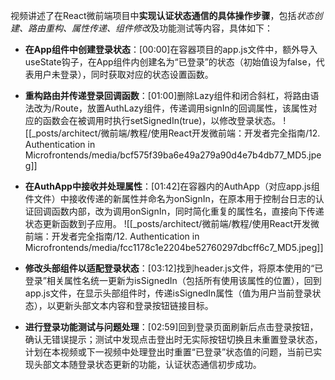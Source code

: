 
视频讲述了在React微前端项目中**实现认证状态通信的具体操作步骤**，包括*状态创建、路由重构、属性传递、组件修改*及功能测试等内容，具体如下：


- **在App组件中创建登录状态**：[00:00]在容器项目的app.js文件中，额外导入useState钩子，在App组件内创建名为“已登录”的状态（初始值设为false，代表用户未登录），同时获取对应的状态设置函数。
- **重构路由并传递登录回调函数**：[01:00]删除Lazy组件和闭合斜杠，将路由语法改为/Route，放置AuthLazy组件，传递调用signIn的回调属性，该属性对应的函数会在被调用时执行setSignedIn(true)，以修改登录状态。
![[_posts/architect/微前端/教程/使用React开发微前端：开发者完全指南/12. Authentication in Microfrontends/media/bcf575f39ba6e49a279a90d4e7b4db77_MD5.jpeg]]


- **在AuthApp中接收并处理属性**：[01:42]在容器内的AuthApp（对应app.js组件文件）中接收传递的新属性并命名为onSignIn，在原本用于控制台日志的认证回调函数内部，改为调用onSignIn，同时简化重复的属性名，直接向下传递状态更新函数到子应用。
![[_posts/architect/微前端/教程/使用React开发微前端：开发者完全指南/12. Authentication in Microfrontends/media/fcc1178c1e2204be52760297dbcff6c7_MD5.jpeg]]


- **修改头部组件以适配登录状态**：[03:12]找到header.js文件，将原本使用的“已登录”相关属性名统一更新为isSignedIn（包括所有使用该属性的位置），回到app.js文件，在显示头部组件时，传递isSignedIn属性（值为用户当前登录状态），以更新头部文本内容和登录按钮链接目标。
- **进行登录功能测试与问题处理**：[02:59]回到登录页面刷新后点击登录按钮，确认无错误提示；测试中发现点击登出时无实际按钮切换且未重置登录状态，计划在本视频或下一视频中处理登出时重置“已登录”状态值的问题，当前已实现头部文本随登录状态更新的功能，认证状态通信初步成功。